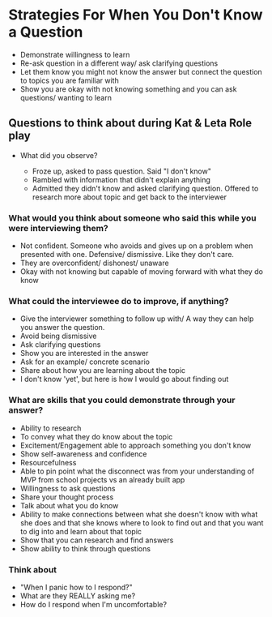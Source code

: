 # Strategies For When You Don't Know a Question

* Demonstrate willingness to learn
* Re-ask question in a different way/ ask clarifying questions
* Let them know you might not know the answer but connect the question to topics you are familiar with
* Show you are okay with not knowing something and you can ask questions/ wanting to learn

## Questions to think about during Kat & Leta Role play

* What did you observe?

  * Froze up, asked to pass question. Said "I don't know"
  * Rambled with information that didn't explain anything
  * Admitted they didn't know and asked clarifying question. Offered to research more about topic and get back to the interviewer

### What would you think about someone who said this while you were interviewing them?

* Not confident. Someone who avoids and gives up on a problem when presented with one. Defensive/ dismissive. Like they don't care.
* They are overconfident/ dishonest/ unaware
* Okay with not knowing but capable of moving forward with what they do know

### What could the interviewee do to improve, if anything?

* Give the interviewer something to follow up with/ A way they can help you answer the question.
* Avoid being dismissive
* Ask clarifying questions
* Show you are interested in the answer
* Ask for an example/ concrete scenario
* Share about how you are learning about the topic
* I don't know 'yet', but here is how I would go about finding out

### What are skills that you could demonstrate through your answer?

* Ability to research
* To convey what they do know about the topic
* Excitement/Engagement able to approach something you don't know
* Show self-awareness and confidence
* Resourcefulness
* Able to pin point what the disconnect was from your understanding of MVP from school projects vs an already built app
* Willingness to ask questions
* Share your thought process
* Talk about what you do know
* Ability to make connections between what she doesn't know with what she does and that she knows where to look to find out and that you want to dig into and learn about that topic
* Show that you can research and find answers
* Show ability to think through questions
  
### Think about

* "When I panic how to I respond?"
* What are they REALLY asking me?
* How do I respond when I'm uncomfortable?
